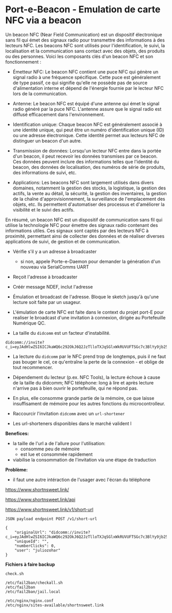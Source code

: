 # Port-e-Beacon - Emulation de carte NFC via a beacon

Un beacon NFC (Near Field Communication) est un dispositif électronique sans fil qui émet des signaux radio pour transmettre des informations à des lecteurs NFC. Les beacons NFC sont utilisés pour l'identification, le suivi, la localisation et la communication sans contact avec des objets, des produits ou des personnes. Voici les composants clés d'un beacon NFC et son fonctionnement :

- Émetteur NFC: Le beacon NFC contient une puce NFC qui génère un signal radio à une fréquence spécifique. Cette puce est généralement de type passif, ce qui signifie qu'elle ne possède pas de source d'alimentation interne et dépend de l'énergie fournie par le lecteur NFC lors de la communication.

- Antenne: Le beacon NFC est équipé d'une antenne qui émet le signal radio généré par la puce NFC. L'antenne assure que le signal radio est diffusé efficacement dans l'environnement.

- Identification unique: Chaque beacon NFC est généralement associé à une identité unique, qui peut être un numéro d'identification unique (ID) ou une adresse électronique. Cette identité permet aux lecteurs NFC de distinguer un beacon d'un autre.

- Transmission de données: Lorsqu'un lecteur NFC entre dans la portée d'un beacon, il peut recevoir les données transmises par ce beacon. Ces données peuvent inclure des informations telles que l'identité du beacon, des données de localisation, des numéros de série de produits, des informations de suivi, etc.

- Applications: Les beacons NFC sont largement utilisés dans divers domaines, notamment la gestion des stocks, la logistique, la gestion des actifs, la vente au détail, la sécurité, la gestion des inventaires, la gestion de la chaîne d'approvisionnement, la surveillance de l'emplacement des objets, etc. Ils permettent d'automatiser des processus et d'améliorer la visibilité et le suivi des actifs.

En résumé, un beacon NFC est un dispositif de communication sans fil qui utilise la technologie NFC pour émettre des signaux radio contenant des informations utiles. Ces signaux sont captés par des lecteurs NFC à proximité, permettant ainsi de collecter des données et de réaliser diverses applications de suivi, de gestion et de communication.





- Vérifie s'il y a un adresse à broadcaster

    - si non, appele Porte-e-Daemon pour demander la génération d'un nouveau via SerialComms UART

- Reçoit l'adresse à broadcaster

- Créér message NDEF, inclut l'adresse

- Émulation et broadcast de l'adresse. Bloque le sketch jusqu'à qu'une lecture soit faite par un usageur.  



- L'émulation de carte NFC est faite dans le context du projet port-E pour realiser le broadcast d'une invitation à connexion, dirigée au Portefeuille Numérique QC. 

- La taille du `didcomm` est un facteur d'instabilité. 

```
didcomm://invite?c_i=eyJAdHlwZSI6ICJkaWQ6c292OkJ6Q2JzTlloTXJqSGlxWkRUVUFTSGc7c3BlYy9jb25uZWN0aW9ucy8xLjAvaW52aXRhdGlvbiIsICJAaWQiOiAiYmMzYWMzZDktN2Q4Yi00YTNlLWFmY2UtZjQyMTliMzY2MzM3IiwgInJlY2lwaWVudEtleXMiOiBbIjJNZzFyb3dkenNZQXp1azZDRGJndVlEdEx4Z2V2QTdFVm16Y1BnMlJhbUxIIl0sICJzZXJ2aWNlRW5kcG9pbnQiOiAiaHR0cHM6Ly9leHAtcG9ydC1lLXY0LmFwcHMuZXhwLm9wZW5zaGlmdC5jcWVuLmNhIiwgImxhYmVsIjogIlNlcnZpY2UgZGUgdlx1MDBlOXJpZmljYXRpb24gZGUgY291cnJpZWwgZHUgQ1FFTiJ9
```

- La lecture du `didcomm` par le NFC prend trop de longtemps, puis il ne faut pas bouger le cel, ce qu'entraîne la perte de la connexion - et oblige de tout recommencer. 

- Dépendement du lecteur (p.ex. NFC Tools), la lecture échoue à cause de la taille du didcomm; NFC téléphone: long à lire et après lecture n'arrive pas à bien ouvrir le portefeuille, qui ne répond pas. 

- En plus, elle consomme grande partie de la mémoire, ce que laisse insuffisament de mémoire pour les autres fonctions du microcontrolleur. 

- Raccourcir l'invitation `didcomm` avec un `url-shortener`

- Les url-shorteners disponibles dans le marché valident l



**Benefices:** 

- la taille de l'url a de l'allure pour l'utilisation: 
    - consomme peu de mémoire
    - est lue et consommée rapidement
- viabilise la consommation de l'invitation via une étape de traduction

**Problème:**

- il faut une autre intéraction de l'usager avec l'écran du téléphone

https://www.shortnsweet.link/

https://www.shortnsweet.link/api 

https://www.shortnsweet.link/v1/short-url


```
JSON payload endpoint POST /v1/short-url

{
    "originalUrl": "didcomm://invite?c_i=eyJAdHlwZSI6ICJkaWQ6c292OkJ6Q2JzTlloTXJqSGlxWkRUVUFTSGc7c3BlYy9jb25uZWN0aW9ucy8xLjAvaW52aXRhdGlvbiIsICJAaWQiOiAiYmMzYWMzZDktN2Q4Yi00YTNlLWFmY2UtZjQyMTliMzY2MzM3IiwgInJlY2lwaWVudEtleXMiOiBbIjJNZzFyb3dkenNZQXp1azZDRGJndVlEdEx4Z2V2QTdFVm16Y1BnMlJhbUxIIl0sICJzZXJ2aWNlRW5kcG9pbnQiOiAiaHR0cHM6Ly9leHAtcG9ydC1lLXY0LmFwcHMuZXhwLm9wZW5zaGlmdC5jcWVuLmNhIiwgImxhYmVsIjogIlNlcnZpY2UgZGUgdlx1MDBlOXJpZmljYXRpb24gZGUgY291cnJpZWwgZHUgQ1FFTiJ9",
    "uniqueId": "", 
    "numberClicks": 0, 
    "user": "juliozohar"
}
```






**Fichiers à faire backup**

```
check.sh 

/etc/fail2ban/checkall.sh
/etc/fail2ban
/etc/fail2ban/jail.local

/etc/nginx/nginx.conf
/etc/nginx/sites-available/shortnsweet.link
```

